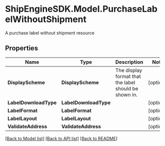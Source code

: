 # ShipEngineSDK.Model.PurchaseLabelWithoutShipment
A purchase label without shipment resource

## Properties

Name | Type | Description | Notes
------------ | ------------- | ------------- | -------------
**DisplayScheme** | **DisplayScheme** | The display format that the label should be shown in. | [optional] 
**LabelDownloadType** | **LabelDownloadType** |  | [optional] 
**LabelFormat** | **LabelFormat** |  | [optional] 
**LabelLayout** | **LabelLayout** |  | [optional] 
**ValidateAddress** | **ValidateAddress** |  | [optional] 

[[Back to Model list]](../../README.md#documentation-for-models) [[Back to API list]](../../README.md#documentation-for-api-endpoints) [[Back to README]](../../README.md)

